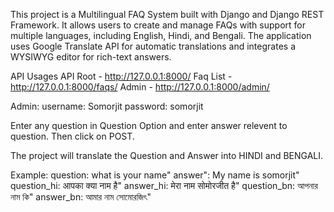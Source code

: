 This project is a Multilingual FAQ System built with Django and Django REST Framework. 
It allows users to create and manage FAQs with support for multiple languages, including English, Hindi, and Bengali. 
The application uses Google Translate API for automatic translations and integrates a WYSIWYG editor for rich-text answers.


API Usages
API Root - http://127.0.0.1:8000/
Faq List - http://127.0.0.1:8000/faqs/
Admin - http://127.0.0.1:8000/admin/

Admin:
username: Somorjit
password: somorjit


Enter any question in Question Option and enter answer relevent to question. Then click on POST.

The project will translate the Question and Answer into HINDI and BENGALI. 

Example:
        question: what is your name"
        answer": My name is somorjit"
        question_hi: आपका क्या नाम है"
        answer_hi: मेरा नाम सोमोरजीत है"
        question_bn: আপনার নাম কি"
        answer_bn: আমার নাম সোমোরজিৎ"

